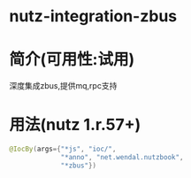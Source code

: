 nutz-integration-zbus
==================================

简介(可用性:试用)
==================================

深度集成zbus,提供mq,rpc支持

用法(nutz 1.r.57+)
===================================

```java
@IocBy(args={"*js", "ioc/",
			 "*anno", "net.wendal.nutzbook",
			 "*zbus"})
```